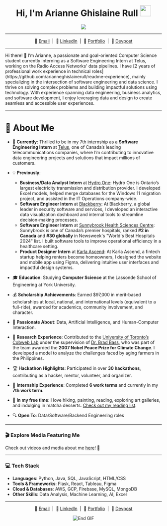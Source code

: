 <h1 align="center"><b>Hi, I'm Arianne Ghislaine Rull</b> <img src="https://media.giphy.com/media/hvRJCLFzcasrR4ia7z/giphy.gif" width="35"></h1>

<!-- Typing effect -->
<p align="center">
  <a href="https://github.com/DenverCoder1/readme-typing-svg">
    <img src="https://readme-typing-svg.herokuapp.com?font=Fira+Code&color=%2336BCF7&size=25&center=true&vCenter=true&width=600&height=100&lines=Welcome+to+my+GitHub!;Software+Engineer+and+Developer;Hackathon+Champion+%26+Problem+Solver;AI+and+Machine+Learning+Enthusiast;Matcha+Fanatic+%26+Nature+Lover">
  </a>
</p>

---

<p align="center">
  📧 <a href="mailto:arianneghislaine@gmail.com">Email</a> &nbsp;|&nbsp; 💼 <a href="https://linkedin.com/in/ariannerull">LinkedIn</a> &nbsp;|&nbsp; 🌟 <a href="https://ariannerullcodes.netlify.app">Portfolio</a> &nbsp;|&nbsp; 📂 <a href="https://devpost.com/arianneghislaine">Devpost</a>
</p>

---

<p align="left">
Hi there! 👋 I’m Arianne, a passionate and goal-oriented Computer Science student currently interning as a Software Engineering Intern at Telus, working on the Radio Access Networks' data pipelines. I have [2 years of professional work experience in technical roles](https://github.com/arianneghislainerull/readme-experience), mainly specializing in the intersection of software engineering and data science. I thrive on solving complex problems and building impactful solutions using technology. With experience spanning data engineering, business analytics, and software development, I enjoy leveraging data and design to create seamless and accessible user experiences.
</p>

---

# 🌟 About Me

- 💼 **Currently**: Thrilled to be in my 7th internship as a **Software Engineering Intern** at [Telus](https://www.telus.com/), one of Canada’s leading telecommunications companies, where I’m contributing to innovative data engineering projects and solutions that impact millions of customers.  
- 💡 **Previously**:  
  - **Business/Data Analyst Intern** at [Hydro One](https://www.hydroone.com/): Hydro One is Ontario’s largest electricity transmission and distribution provider. I developed Excel models, helped merge databases for the Windows 11 migration project, and assisted in the IT Operations company-wide.  
  - **Software Engineer Intern** at [Blackberry](https://www.blackberry.com/): At Blackberry, a global leader in security software and services, I developed an interactive data visualization dashboard and internal tools to streamline decision-making processes.  
  - **Software Engineer Intern** at [Sunnybrook Health Sciences Centre](https://sunnybrook.ca/): Sunnybrook is one of Canada’s premier hospitals, ranked **#2 in Canada** and **#30 globally** in Newsweek's "World's Best Hospitals 2024" list. I built software tools to improve operational efficiency in a healthcare setting.  
  - **Product Designer Intern** at [Karla Ascend](https://karlaascend.com/): At Karla Ascend, a fintech startup helping renters become homeowners, I designed the website and mobile app using Figma, delivering intuitive user interfaces and impactful design systems.

- 🎓 **Education**: Studying **Computer Science** at the Lassonde School of Engineering at York University.
- 💰 **Scholarship Achievements**: Earned $97,000 in merit-based scholarships at local, national, and international levels (equivalent to a full-ride), awarded for academics, community involvement, and character.
- 🧬 **Passionate About**: Data, Artificial Intelligence, and Human-Computer Interaction.  
- 🧪 **Research Experience**: Contributed to the [University of Toronto’s Cobweb Lab](https://docs.google.com/document/d/1poj_nZZkqjlr2TE4mtAW8XFljRqgqi-QZLqzgS2x2Zc/edit?usp=sharing) under the supervision of [Dr. Brad Bass](https://earth-impact.org/2020/05/brad-bass-ph-d/), who was part of the team awarded the **2007 Nobel Peace Prize for Climate Change**. I developed a model to analyze the challenges faced by aging farmers in the Philippines.
- 🏆 **Hackathon Highlights**: Participated in over **30 hackathons**, contributing as a hacker, mentor, volunteer, and organizer.
- 💼 **Internship Experience**: Completed **6 work terms** and currently in my **7th work term**.  
- 🎨 **In my free time**: I love hiking, painting, reading, exploring art galleries, and indulging in matcha desserts. [Check out my reading list](https://curius.app/arianne-ghislaine-rull).
- 🔍 **Open To**: Data/Software/Backend Engineering roles   

---

### 🎬 Explore Media Featuring Me  
Check out videos and media about me [here](https://github.com/arianneghislainerull/stuff-about-arianne-ghislaine)! 🌟

---

### 💻 **Tech Stack**
- **Languages**: Python, Java, SQL, JavaScript, HTML/CSS
- **Tools & Frameworks**: Flask, React, Tableau, Figma
- **Cloud & Databases**: AWS, GCP, Firebase, MySQL, MongoDB
- **Other Skills**: Data Analysis, Machine Learning, AI, Excel

---

<p align="center">
  📧 <a href="mailto:arianneghislaine@gmail.com">Email</a> &nbsp;|&nbsp; 💼 <a href="https://linkedin.com/in/ariannerull">LinkedIn</a> &nbsp;|&nbsp; 🌟 <a href="https://ariannerullcodes.netlify.app">Portfolio</a> &nbsp;|&nbsp; 📂 <a href="https://devpost.com/arianneghislaine">Devpost</a>
</p>

<p align="center">
  <img src="https://user-images.githubusercontent.com/73097560/115834477-dbab4500-a447-11eb-908a-139a6edaec5c.gif" alt="End GIF">
</p>
